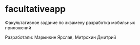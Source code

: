 # facultativeapp
Факультативное задание по экзамену разработка мобильных приложений

Разработали: Марынкин Ярслав, Митрохин Дмитрий
